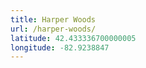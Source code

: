 ```yaml
---
title: Harper Woods
url: /harper-woods/
latitude: 42.433336700000005
longitude: -82.9238847
---
```

